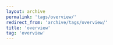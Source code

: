 ```yaml
---
layout: archive
permalink: 'tags/overview/'
redirect_from: 'archive/tags/overview/'
title: 'overview'
tag: 'overview'
---
```

